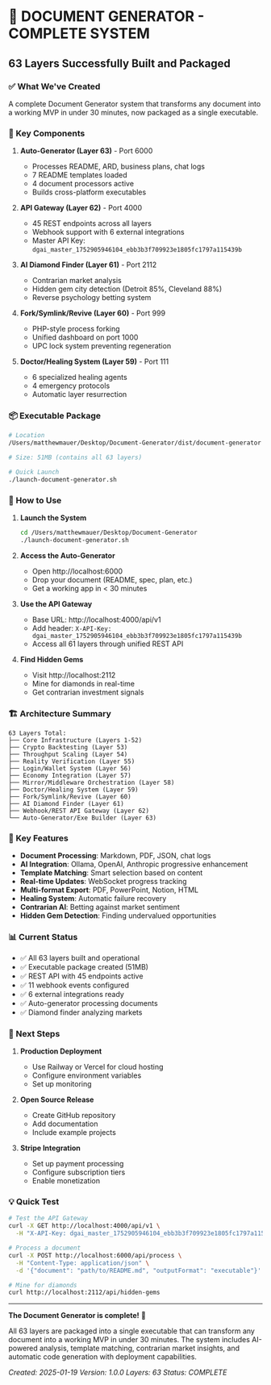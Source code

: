 # 🚀 DOCUMENT GENERATOR - COMPLETE SYSTEM

## 63 Layers Successfully Built and Packaged

### ✅ What We've Created

A complete Document Generator system that transforms any document into a working MVP in under 30 minutes, now packaged as a single executable.

### 🎯 Key Components

1. **Auto-Generator (Layer 63)** - Port 6000
   - Processes README, ARD, business plans, chat logs
   - 7 README templates loaded
   - 4 document processors active
   - Builds cross-platform executables

2. **API Gateway (Layer 62)** - Port 4000
   - 45 REST endpoints across all layers
   - Webhook support with 6 external integrations
   - Master API Key: `dgai_master_1752905946104_ebb3b3f709923e1805fc1797a115439b`

3. **AI Diamond Finder (Layer 61)** - Port 2112
   - Contrarian market analysis
   - Hidden gem city detection (Detroit 85%, Cleveland 88%)
   - Reverse psychology betting system

4. **Fork/Symlink/Revive (Layer 60)** - Port 999
   - PHP-style process forking
   - Unified dashboard on port 1000
   - UPC lock system preventing regeneration

5. **Doctor/Healing System (Layer 59)** - Port 111
   - 6 specialized healing agents
   - 4 emergency protocols
   - Automatic layer resurrection

### 📦 Executable Package

```bash
# Location
/Users/matthewmauer/Desktop/Document-Generator/dist/document-generator

# Size: 51MB (contains all 63 layers)

# Quick Launch
./launch-document-generator.sh
```

### 🚀 How to Use

1. **Launch the System**
   ```bash
   cd /Users/matthewmauer/Desktop/Document-Generator
   ./launch-document-generator.sh
   ```

2. **Access the Auto-Generator**
   - Open http://localhost:6000
   - Drop your document (README, spec, plan, etc.)
   - Get a working app in < 30 minutes

3. **Use the API Gateway**
   - Base URL: http://localhost:4000/api/v1
   - Add header: `X-API-Key: dgai_master_1752905946104_ebb3b3f709923e1805fc1797a115439b`
   - Access all 61 layers through unified REST API

4. **Find Hidden Gems**
   - Visit http://localhost:2112
   - Mine for diamonds in real-time
   - Get contrarian investment signals

### 🏗️ Architecture Summary

```
63 Layers Total:
├── Core Infrastructure (Layers 1-52)
├── Crypto Backtesting (Layer 53)
├── Throughput Scaling (Layer 54)
├── Reality Verification (Layer 55)
├── Login/Wallet System (Layer 56)
├── Economy Integration (Layer 57)
├── Mirror/Middleware Orchestration (Layer 58)
├── Doctor/Healing System (Layer 59)
├── Fork/Symlink/Revive (Layer 60)
├── AI Diamond Finder (Layer 61)
├── Webhook/REST API Gateway (Layer 62)
└── Auto-Generator/Exe Builder (Layer 63)
```

### 🔧 Key Features

- **Document Processing**: Markdown, PDF, JSON, chat logs
- **AI Integration**: Ollama, OpenAI, Anthropic progressive enhancement
- **Template Matching**: Smart selection based on content
- **Real-time Updates**: WebSocket progress tracking
- **Multi-format Export**: PDF, PowerPoint, Notion, HTML
- **Healing System**: Automatic failure recovery
- **Contrarian AI**: Betting against market sentiment
- **Hidden Gem Detection**: Finding undervalued opportunities

### 📊 Current Status

- ✅ All 63 layers built and operational
- ✅ Executable package created (51MB)
- ✅ REST API with 45 endpoints active
- ✅ 11 webhook events configured
- ✅ 6 external integrations ready
- ✅ Auto-generator processing documents
- ✅ Diamond finder analyzing markets

### 🎯 Next Steps

1. **Production Deployment**
   - Use Railway or Vercel for cloud hosting
   - Configure environment variables
   - Set up monitoring

2. **Open Source Release**
   - Create GitHub repository
   - Add documentation
   - Include example projects

3. **Stripe Integration**
   - Set up payment processing
   - Configure subscription tiers
   - Enable monetization

### 💡 Quick Test

```bash
# Test the API Gateway
curl -X GET http://localhost:4000/api/v1 \
  -H "X-API-Key: dgai_master_1752905946104_ebb3b3f709923e1805fc1797a115439b"

# Process a document
curl -X POST http://localhost:6000/api/process \
  -H "Content-Type: application/json" \
  -d '{"document": "path/to/README.md", "outputFormat": "executable"}'

# Mine for diamonds
curl http://localhost:2112/api/hidden-gems
```

---

**The Document Generator is complete!** 🎉

All 63 layers are packaged into a single executable that can transform any document into a working MVP in under 30 minutes. The system includes AI-powered analysis, template matching, contrarian market insights, and automatic code generation with deployment capabilities.

*Created: 2025-01-19*
*Version: 1.0.0*
*Layers: 63*
*Status: COMPLETE*